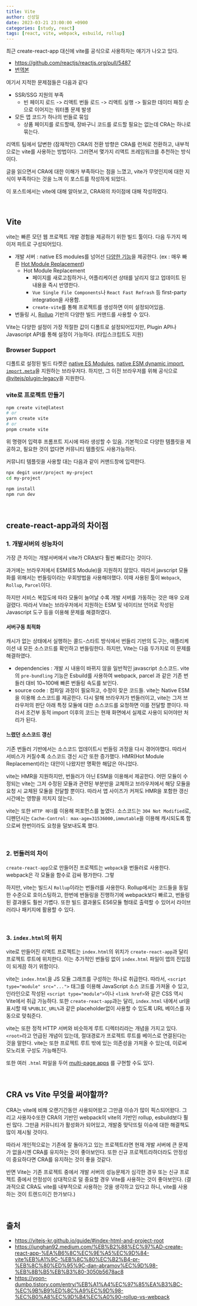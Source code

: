 ```yaml
---
title: Vite
author: 신성일
date: 2023-03-21 23:00:00 +0900
categories: [study, react]
tags: [react, vite, webpack, esbuild, rollup]
---
```


최근 create-react-app 대신에 vite를 공식으로 사용하자는 얘기가 나오고 있다. 

- https://github.com/reactjs/reactjs.org/pull/5487
- [번역본](https://junghan92.medium.com/%EB%B2%88%EC%97%AD-create-react-app-%EA%B6%8C%EC%9E%A5%EC%9D%84-vite%EB%A1%9C-%EB%8C%80%EC%B2%B4-pr-%EB%8C%80%ED%95%9C-dan-abramov%EC%9D%98-%EB%8B%B5%EB%B3%80-3050b5678ac8)

여기서 지적한 문제점들은 다음과 같다

- SSR/SSG 지원의 부족
  - 빈 페이지 로드 -> 리액트 번들 로드 -> 리액트 실행 -> 필요한 데이터 패칭 순으로 이어지는 워터폴 문제 발생
- 모든 앱 코드가 하나의 번들로 묶임
  - 상품 페이지를 로드할때, 장바구니 코드를 로드할 필요는 없는데 CRA는 하나로 묶는다.

리액트 팀에서 답변한 (잠재적인) CRA의 전환 방향은 CRA를 런쳐로 전환하고, 내부적으로는 vite를 사용하는 방법이다. 그러면서 몇가지 리액트 프레임워크를 추천하는 방식이다.

글을 읽으면서 CRA에 대한 이해가 부족하다는 점을 느꼈고, vite가 무엇인지에 대한 지식이 부족하다는 것을 느껴 이 포스트를 작성하게 되었다.

이 포스트에서는 vite에 대해 알아보고, CRA와의 차이점에 대해 작성하였다.

<br/>

## Vite

vite는 빠른 모던 웹 프로젝트 개발 경험을 제공하기 위한 빌드 툴이다. 다음 두가지 메이저 파트로 구성되어있다.

- 개발 서버 : native ES modules를 넘어선 [다양한 기능](https://vitejs.dev/guide/features.html)을 제공한다. (ex : 매우 빠른 [Hot Module Replacement](https://vitejs.dev/guide/features.html))
  - Hot Module Replacement
    - 페이지를 새로고침하거나, 어플리케이션 상태를 날리지 않고 업데이트 된 내용을 즉시 반영한다.
    - `Vue Single File Components`나 `React Fast Refrash` 등 first-party integration을 사용함.
    - `create-vite`를 통해 프로젝트를 생성하면 이미 설정되어있음.
- 번들링 시, [Rollup](https://rollupjs.org/) 기반의 다양한 빌드 커맨드를 사용할 수 있다.

Vite는 다양한 설정이 가장 적절한 값이 디폴트로 설정되어있지만, Plugin API나 Javascript API를 통해 설정이 가능하다. (타입스크립트도 지원)

### Browser Support

디폴트로 설정된 빌드 타켓은 [native ES Modules](https://caniuse.com/es6-module), [native ESM dynamic import](https://caniuse.com/es6-module-dynamic-import), [`import.meta`](https://caniuse.com/mdn-javascript_operators_import_meta)을 지원하는 브라우저다. 하지만, 그 이전 브라우저를 위해 공식으로 [@vitejs/plugin-legacy](https://github.com/vitejs/vite/tree/main/packages/plugin-legacy)을 지원한다.

### vite로  프로젝트 만들기

```sh
npm create vite@latest
# or
yarn create vite
# or
pnpm create vite
```

위 명령어 입력후 프롬프트 지시에 따라 생성할 수 있음. 기본적으로 다양한 템플릿을 제공하고, 필요한 것이 없다면 커뮤니티 템플릿도 사용가능하다.

커뮤니티 템플릿을 사용할 대는 다음과 같이 커맨드창에 입력한다.

```sh
npx degit user/project my-project
cd my-project

npm install
npm run dev
```

<br/>

## create-react-app과의 차이점

### 1. 개발서버의 성능차이

가장 큰 차이는 개발서버에서 vite가 CRA보다 훨씬 빠르다는 것이다.

과거에는 브라우저에서 ESM(ES Module)을 지원하지 않았다. 따라서 javscript 모듈화를 위해서는 번들링이라는 우회방법을 사용해야했다. 이때 사용된 툴이 `Webpack`, `Rollup`, `Parcel`이다. 

하지만 서비스 복잡도에 따라 모듈이 늘어날 수록 개발 서버를 가동하는 것은 매우 오래걸렸다. 따라서 Vite는 브라우저에서 지원하는 ESM 및 네이티브 언어로 작성된 Javascript 도구 등을 이용해 문제를 해결하였다. 

#### 서버구동 최적화

캐시가 없는 상태에서 실행하는 콜드-스타트 방식에서 번들리 기반의 도구는, 애플리케이션 내 모든 소스코드를 확인하고 번들링한다. 하지만, Vite는 다음 두가지로 이 문제를 해결하였다.

- dependencies : 개발 시 내용이 바뀌지 않을 일반적인 javascript 소스코드. vite의 `pre-bundling` 기능은 Esbuild를 사용하여 webpack, parcel 과 같은 기존 번들러 대비 10~100배 빠른 번들링 속도를 보인다.
- source code : 컴파일 과정이 필요하고, 수정이 잦은 코드들. vite는 Native ESM을 이용해 소스코드를 제공한다. 다시 말해 브라우저가 번들러이고, vite는 그저 브라우저의 판단 아래 특정 모듈에 대한 소스코드를 요청하면 이를 전달할 뿐이다. 따라서 조건부 동적 import 이후의 코드는 현재 화면에서 실제로 사용이 되어야만 처리가 된다.

#### 느렸던 소스코드 갱신

기존 번들러 기반에서는 소스코드 업데이트시 번들링 과정을 다시 겪어야했다. 따라서 서비스가 커질수록 소스코드 갱신 시간 또한 증가했다. HMR(Hot Module Replacement)라는 대안이 나왔지만 명확한 해답은 아니었다.

vite는 HMR을 지원하지만, 번들러가 아닌 ESM을 이용해서 제공한다. 어떤 모듈이 수정되는 vite는 그저 수정된 모듈과 관련된 부분만을 교체하고 브라우저에서 해당 모듈을 요청 시 교체된 모듈을 전달할 뿐이다. 따라서 앱 사이즈가 커져도 HMR을 포함한 갱신 시간에는 영향을 끼치지 않는다.

vite는 또한 `HTTP 헤더`를 이용해 퍼포먼스를 높였다. 소스코드는 `304 Not Modified`로, 디펜던시는 `Cache-Control: max-age=31536000,immutable`을 이용해 캐시되도록 함으로써 한번이라도 요청을 덜보내도록 했다.

<br/>

### 2. 번들러의 차이

`create-react-app`으로 만들어진 프로젝트는 `webpack`을 번들러로 사용한다. webpack은 각 모듈을 함수로 감싸 평가한다. 그렇

하지만, vite는 빌드시 `Rollup`이라는 번들러를 사용한다.  Rollup에서는 코드들을 동일한 수준으로 호이스팅하고, 한번에 번들링을 진행하기에 webpack보다 빠르고, 번들링된 결과물도 훨씬 가볍다. 또한 빌드 결과물도 ES6모듈 형태로 출력할 수 있어서 라이브러리나 패키지에 활용할 수 있다.

<br/>

### 3. `index.html`의 위치

vite로 만들어진 리액트 프로젝트는 `index.html`의 위치가 `create-react-app`과 달리 프로젝트 루트에 위치한다. 이는 추가적인 번들링 없이 `index.html` 파일이 앱의 진입점이 되게끔 하기 위함이다.

vite는 `index.html`을 JS 모듈 그래프를 구성하는 하나로 취급한다. 따라서, `<script type="module" src="...">` 태그를 이용해 JavaScript 소스 코드를 가져올 수 있고, 인라인으로 작성된 `<script type="module">`이나 `<link href>`와 같은 CSS 역시 Vite에서 취급 가능하다. 또한 `create-react-app`과는 달리, `index.html` 내에서 url을 표시할 때  `%PUBLIC_URL%`과 같은 placeholder없이 사용할 수 있도록  URL 베이스를 자동으로 맞춰준다.

vite는 또한 정적 HTTP 서버와 비슷하게 루트 디렉터리라는 개념을 가지고 있다. `<root>`라고 언급된 개념이 있는데, 절대경로가 프로젝트 루트를 베이스로 연결된다는 것을 말한다. vite는 또한 프로젝트 루트 밖에 있는 의존성을 가져올 수 있는데, 이로써 모노리포 구성도 가능해진다.

또한 여러 `.html` 파일을 두어  [multi-page apps](https://vitejs.dev/guide/build.html#multi-page-app) 를 구현할 수도 있다.

<br/>

## CRA vs Vite 무엇을 써야할까?

CRA는 vite에 비해 오랜기간동안 사용되어왔고 그만큼 이슈가 많이 픽스되어왔다. 그리고 사용자수또한 CRA의 기반인 webpack이 vite의 기반인 rollup, esbuild보다 훨씬 많다. 그만큼 커뮤니티가 활성화가 되어있고, 개발중 맞닥뜨릴 이슈에 대한 해결책도 많이 제시될 것이다. 

따라서 개인적으로는 기존에 잘 돌아가고 있는 프로젝트라면 현재 개발 서버에 큰 문제가 없을시엔 CRA를 유지하는 것이 좋아보인다. 또한 신규 프로젝트라하더라도 안정성이 중요하다면 CRA를 유지하는 것이 좋을 것같다.

반면 Vite는 기존 프로젝트 중에서 개발 서버의 성능문제가 심각한 경우 또는 신규 프로젝트 중에서 안정성이 상대적으로 덜 중요할 경우 Vite를 사용하는 것이 좋아보인다. (결과적으로 CRA도 vite를 내부적으로 사용하는 것을 생각하고 있다고 하니, vite를 사용하는 것이 트렌드이긴 한가보다.)

<br/>

## 출처

- https://vitejs-kr.github.io/guide/#index-html-and-project-root
- https://junghan92.medium.com/%EB%B2%88%EC%97%AD-create-react-app-%EA%B6%8C%EC%9E%A5%EC%9D%84-vite%EB%A1%9C-%EB%8C%80%EC%B2%B4-pr-%EB%8C%80%ED%95%9C-dan-abramov%EC%9D%98-%EB%8B%B5%EB%B3%80-3050b5678ac8
- https://yoon-dumbo.tistory.com/entry/%EB%A1%A4%EC%97%85%EA%B3%BC-%EC%9B%B9%ED%8C%A9%EC%9D%98-%EC%B0%A8%EC%9D%B4%EC%A0%90-rollup-vs-webpack